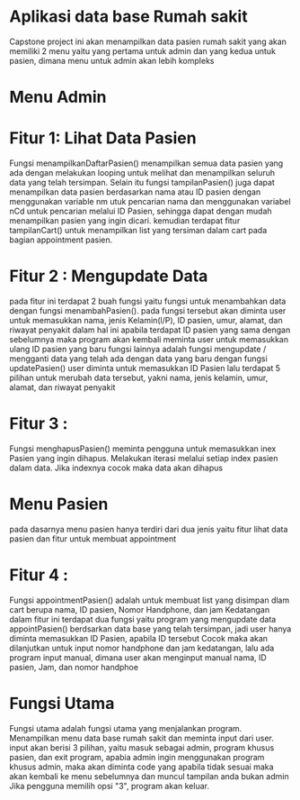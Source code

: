 # Aplikasi data base Rumah sakit
Capstone project ini akan menampilkan data pasien rumah sakit yang akan memiliki 2 menu yaitu yang pertama untuk admin dan yang kedua untuk pasien, dimana menu untuk admin akan lebih kompleks
# Menu Admin
# Fitur 1: Lihat Data Pasien
Fungsi menampilkanDaftarPasien() menampilkan semua data pasien yang ada dengan melakukan looping untuk melihat dan menampilkan seluruh data yang telah tersimpan.
Selain itu fungsi tampilanPasien() juga dapat menampilkan data pasien berdasarkan nama atau ID pasien  dengan menggunakan variable nm utuk pencarian nama
dan menggunakan variabel nCd untuk pencarian melalui ID Pasien, sehingga dapat dengan mudah menampilkan pasien yang ingin dicari.
kemudian terdapat fitur tampilanCart() untuk menampilkan list yang tersiman dalam cart pada bagian appointment pasien.

# Fitur 2 : Mengupdate Data
pada fitur ini terdapat 2 buah fungsi yaitu fungsi untuk menambahkan data dengan fungsi menambahPasien().
pada fungsi tersebut akan diminta user untuk memasukkan nama, jenis Kelamin(l/P), ID pasien, umur, alamat, dan  riwayat penyakit
dalam hal ini apabila terdapat ID pasien yang sama dengan sebelumnya maka program akan kembali meminta user untuk memasukkan ulang ID pasien yang baru
fungsi lainnya adalah fungsi mengupdate / mengganti data yang telah ada dengan data yang baru  dengan fungsi updatePasien()
user diminta untuk memasukkan ID Pasien lalu terdapat 5 pilihan untuk merubah data tersebut, yakni nama, jenis kelamin, umur, alamat, dan riwayat penyakit

# Fitur 3 :
Fungsi menghapusPasien() meminta pengguna untuk memasukkan inex Pasien yang ingin dihapus.
Melakukan iterasi melalui setiap index pasien dalam data.
Jika indexnya cocok maka data akan dihapus

# Menu Pasien
pada dasarnya menu pasien hanya terdiri dari dua jenis yaitu fitur lihat data pasien dan fitur untuk membuat appointment

# Fitur 4 :
Fungsi appointmentPasien() adalah untuk membuat list yang disimpan dlam cart berupa nama, ID pasien, Nomor Handphone, dan jam Kedatangan
dalam fitur ini terdapat dua fungsi yaitu program yang mengupdate data appointPasien() berdsarkan data base yang telah tersimpan, jadi user hanya diminta memasukkan ID Pasien,
apabila ID tersebut Cocok maka akan dilanjutkan untuk input nomor handphone dan jam kedatangan, lalu ada program input manual, dimana user akan menginput manual nama, ID pasien, Jam, dan nomor handphoe

# Fungsi Utama 
Fungsi utama adalah fungsi utama yang menjalankan program.
Menampilkan menu data base rumah sakit dan meminta input dari user. input akan berisi 3 pilihan, yaitu masuk sebagai admin, program khusus pasien, dan exit program,
apabia admin ingin menggunakan program khusus admin, maka akan diminta code yang apabila tidak sesuai maka akan kembali ke menu sebelumnya dan muncul tampilan anda bukan admin
Jika pengguna memilih opsi "3", program akan keluar.




